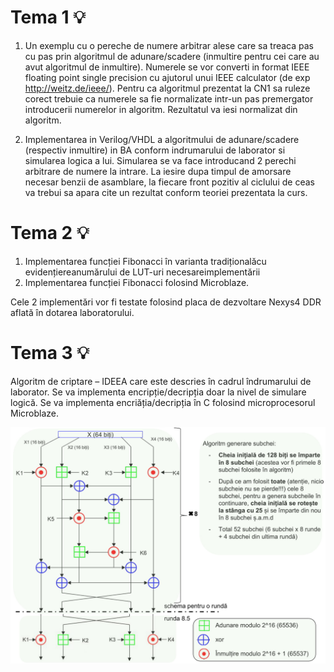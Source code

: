 # Tema 1 :bulb:

1. Un exemplu cu o pereche de numere arbitrar alese care sa treaca pas cu pas prin algoritmul de adunare/scadere (inmultire pentru cei care au avut algoritmul de inmultire). Numerele se vor converti in format IEEE floating point single precision cu ajutorul unui IEEE calculator (de exp http://weitz.de/ieee/). Pentru ca algoritmul prezentat la CN1 sa ruleze corect trebuie ca numerele sa fie normalizate intr-un pas premergator introducerii numerelor in algoritm. Rezultatul va iesi normalizat din algoritm.

2. Implementarea in Verilog/VHDL a algoritmului de adunare/scadere (respectiv inmultire) in BA conform indrumarului de laborator si simularea logica a lui. Simularea se va face introducand 2 perechi arbitrare de numere la intrare. La iesire dupa timpul de amorsare necesar benzii de asamblare, la fiecare front pozitiv al ciclului de ceas va trebui sa apara cite un rezultat conform teoriei prezentata la curs.

# Tema 2 :bulb:
1. Implementarea funcției Fibonacci în varianta tradiționalăcu evidențiereanumărului de LUT-uri necesareimplementării
2. Implementarea funcției Fibonacci folosind Microblaze.

Cele 2 implementări vor  fi  testate  folosind placa de dezvoltare Nexys4 DDR aflată în dotarea laboratorului.


# Tema 3 :bulb:

Algoritm de criptare – IDEEA care este descries în cadrul îndrumarului de laborator.
Se va implementa encripție/decripția doar la nivel de simulare logică.
Se va implementa encriăția/decripția în C folosind microprocesorul Microblaze.

![Screenshot](idea_grafic.jpg)
